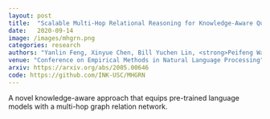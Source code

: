 ```yaml
---
layout: post
title:  "Scalable Multi-Hop Relational Reasoning for Knowledge-Aware Question Answering"
date:   2020-09-14
image: /images/mhgrn.png
categories: research
authors: "Yanlin Feng, Xinyue Chen, Bill Yuchen Lin, <strong>Peifeng Wang</strong>, Jun Yan, Xiang Ren"
venue: "Conference on Empirical Methods in Natural Language Processing"
arxiv: https://arxiv.org/abs/2005.00646
code: https://github.com/INK-USC/MHGRN
---
```

A novel knowledge-aware approach that equips pre-trained language models with a multi-hop graph relation network.
